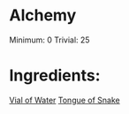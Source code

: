 <!-- TITLE: Potion of The Snake -->
<!-- SUBTITLE: A small vial of murky black liquid -->

# Alchemy
Minimum: 0
Trivial: 25
# Ingredients:
[Vial of Water](vial-of-water)
[Tongue of Snake](tongue-of-snake)
